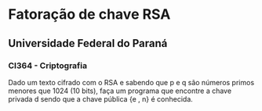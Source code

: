 # Fatoração de chave RSA
## Universidade Federal do Paraná
### CI364 - Criptografia

Dado um texto cifrado com o RSA e sabendo que p e q são números primos menores que 1024 (10 bits), faça um programa que encontre a chave privada d sendo que a chave pública {e , n} é conhecida.

